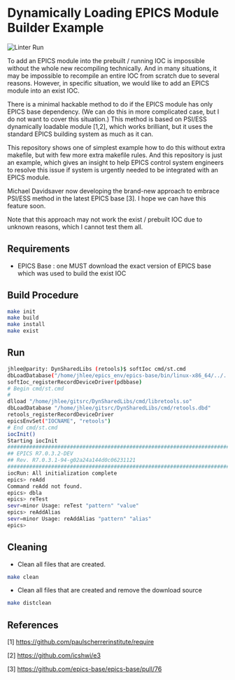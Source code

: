 # Dynamically Loading EPICS Module Builder Example

![Linter Run](https://github.com/jeonghanlee/DynSharedLibs/workflows/Linter%20Run/badge.svg)

To add an EPICS module into the prebuilt / running IOC is impossible without the whole new recompiling technically. And in many situations, it may be impossible to recompile an entire IOC from scratch due to several reasons. However, in specific situation, we would like to add an EPICS module into an exist IOC.

There is a minimal hackable method to do if the EPICS module has only EPICS base dependency. (We can do this in more complicated case, but I do not want to cover this situation.) This method is based on PSI/ESS dynamically loadable module [1,2], which works brilliant, but it uses the standard EPICS building system as much as it can.

This repository shows one of simplest example how to do this without extra makefile, but with few more extra makefile rules. And this repository is just an example, which gives an insight to help EPICS control system engineers to resolve this issue if system is urgently needed to be integrated with an EPICS module.

Michael Davidsaver now developing the brand-new approach to embrace PSI/ESS method in the latest EPICS base [3]. I hope we can have this feature soon.

Note that this approach may not work the exist / prebuilt IOC due to unknown reasons, which I cannot test them all.

## Requirements

* EPICS Base : one MUST download the exact version of EPICS base which was used to build the exist IOC

## Build Procedure

```bash
make init
make build
make install
make exist
```

## Run

```bash
jhlee@parity: DynSharedLibs (retools)$ softIoc cmd/st.cmd
dbLoadDatabase("/home/jhlee/epics_env/epics-base/bin/linux-x86_64/../../dbd/softIoc.dbd")
softIoc_registerRecordDeviceDriver(pdbbase)
# Begin cmd/st.cmd
#
dlload "/home/jhlee/gitsrc/DynSharedLibs/cmd/libretools.so"
dbLoadDatabase "/home/jhlee/gitsrc/DynSharedLibs/cmd/retools.dbd"
retools_registerRecordDeviceDriver
epicsEnvSet("IOCNAME", "retools")
# End cmd/st.cmd
iocInit()
Starting iocInit
############################################################################
## EPICS R7.0.3.2-DEV
## Rev. R7.0.3.1-94-g02a24a144d0c06231121
############################################################################
iocRun: All initialization complete
epics> reAdd
Command reAdd not found.
epics> dbla
epics> reTest
sevr=minor Usage: reTest "pattern" "value"
epics> reAddAlias
sevr=minor Usage: reAddAlias "pattern" "alias"
epics>
```

## Cleaning

* Clean all files that are created.

```bash
make clean
```

* Clean all files that are created and remove the download source

```bash
make distclean
```

## References

[1] <https://github.com/paulscherrerinstitute/require>

[2] <https://github.com/icshwi/e3>

[3] <https://github.com/epics-base/epics-base/pull/76>
